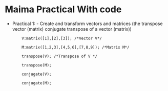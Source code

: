 # Maima Practical With code

* Practical 1: - Create and transform vectors and matrices (the transpose vector (matrix) conjugate transpose of a vector (matrix))

    ~~~
        V:matrix([1],[2],[3]); /*Vector V*/
    ~~~
    
    ~~~
        M:matrix([1,2,3],[4,5,6],[7,8,9]); /*Matrix M*/
    ~~~
    ~~~
        transpose(V); /*Transpose of V */

        transpose(M);
    ~~~
    ~~~
        conjugate(V);

        conjugate(M);
    ~~~

